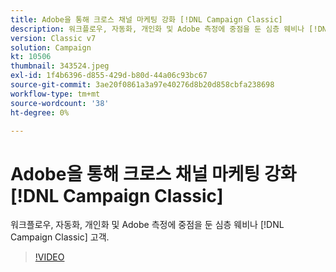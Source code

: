 ```yaml
---
title: Adobe을 통해 크로스 채널 마케팅 강화 [!DNL Campaign Classic]
description: 워크플로우, 자동화, 개인화 및 Adobe 측정에 중점을 둔 심층 웨비나 [!DNL Campaign Classic] 고객.
version: Classic v7
solution: Campaign
kt: 10506
thumbnail: 343524.jpeg
exl-id: 1f4b6396-d855-429d-b80d-44a06c93bc67
source-git-commit: 3ae20f0861a3a97e40276d8b20d858cbfa238698
workflow-type: tm+mt
source-wordcount: '38'
ht-degree: 0%

---
```


# Adobe을 통해 크로스 채널 마케팅 강화 [!DNL Campaign Classic]

워크플로우, 자동화, 개인화 및 Adobe 측정에 중점을 둔 심층 웨비나 [!DNL Campaign Classic] 고객.

>[!VIDEO](https://video.tv.adobe.com/v/343524/?quality=12&learn=on)
